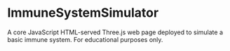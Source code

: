 # ImmuneSystemSimulator
A core JavaScript HTML-served Three.js web page deployed to simulate a basic immune system. For educational purposes only. 
